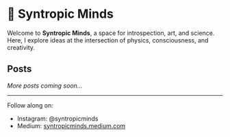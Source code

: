 # 🌿 Syntropic Minds

Welcome to **Syntropic Minds**, a space for introspection, art, and science.  
Here, I explore ideas at the intersection of physics, consciousness, and creativity.

## Posts


*More posts coming soon…*

---

Follow along on:
- Instagram: @syntropicminds
- Medium: [syntropicminds.medium.com](https://syntropicminds.medium.com)
